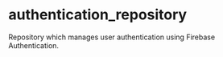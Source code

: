 # authentication_repository

Repository which manages user authentication using Firebase Authentication.
